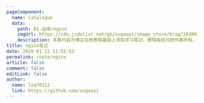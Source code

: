 ```yaml
---
pageComponent:
  name: Catalogue
  data:
    path: 01.运维/nginx
    imgUrl: https://cdn.jsdelivr.net/gh/xugaoyi/image_store/blog/20200112120340.png
    description: 本章内容为博主在原教程基础上添加学习笔记，教程版权归原作者所有。来源：<a href='https://wangdoc.com/javascript/' target='_blank'>JavaScript教程</a>
title: nginx笔记
date: 2020-01-12 11:51:53
permalink: /note/nginx
article: false
comment: false
editLink: false
author:
  name: lzq70112
  link: https://github.com/xugaoyi
---
```

